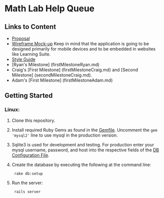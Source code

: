 Math Lab Help Queue
===================


Links to Content
----------------

* [Proposal](Proposal.md)
* [Wireframe Mock-up](http://share.axure.com/LO8O6N/) Keep in mind that the application is going to be designed primarily for mobile devices and to be embedded in websites like Learning Suite.
* [Style Guide](StyleGuide.md)
* [Ryan's Milestone] (firstMilestoneRyan.md)
* Craig's [First Milestone] (firstMilestoneCraig.md) and [Second Milestone] (secondMilestoneCraig.md).
* Adam's [First Milestone] (firstMilestoneAdam.md)


Getting Started
---------------

### Linux:

1. Clone this repository.

2. Install required Ruby Gems as found in the [Gemfile](Gemfile).  Uncomment the `gem 'mysql2'` line to use mysql in the production version.

3. Sqlite3 is used for development and testing.  For production enter your mysql username, password, and host into the respective fields of the [DB Configuration File](config/database.yml).

4. Create the database by executing the following at the command line:

        rake db:setup

5. Run the server:

        rails server
